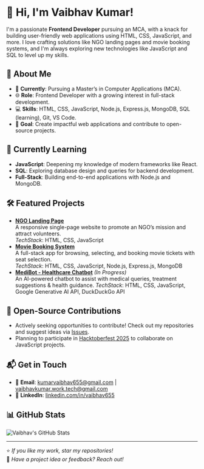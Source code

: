 # 👋 Hi, I'm Vaibhav Kumar!

I'm a passionate **Frontend Developer** pursuing an MCA, with a knack for building user-friendly web applications using HTML, CSS, JavaScript, and more. I love crafting solutions like NGO landing pages and movie booking systems, and I'm always exploring new technologies like JavaScript and SQL to level up my skills.

## 🚀 About Me
- 🔭 **Currently**: Pursuing a Master’s in Computer Applications (MCA).
- 🌐 **Role**: Frontend Developer with a growing interest in full-stack development.
- 💻 **Skills**: HTML, CSS, JavaScript, Node.js, Express.js, MongoDB, SQL (learning), Git, VS Code.
- 🎯 **Goal**: Create impactful web applications and contribute to open-source projects.

## 🌱 Currently Learning
- **JavaScript**: Deepening my knowledge of modern frameworks like React.
- **SQL**: Exploring database design and queries for backend development.
- **Full-Stack**: Building end-to-end applications with Node.js and MongoDB.

## 🛠️ Featured Projects
- **[NGO Landing Page](https://github.com/Vaibhav655/NGO_Landing_Page)**  
  A responsive single-page website to promote an NGO’s mission and attract volunteers.  
  *TechStack*: HTML, CSS, JavaScript
- **[Movie Booking System](https://github.com/Vaibhav655/Movie-Booking-Project)**  
  A full-stack app for browsing, selecting, and booking movie tickets with seat selection.  
  *TechStack*: HTML, CSS, JavaScript, Node.js, Express.js, MongoDB
- **[MediBot - Healthcare Chatbot](#)** *(In Progress)*  
  An AI-powered chatbot to assist with medical queries, treatment suggestions & health guidance.
  *TechStack*: HTML, CSS, JavaScript, Google Generative AI API, DuckDuckGo API


## 🌟 Open-Source Contributions
- Actively seeking opportunities to contribute! Check out my repositories and suggest ideas via [Issues](https://github.com/Vaibhav655?tab=repositories).
- Planning to participate in [Hacktoberfest 2025](https://hacktoberfest.com/) to collaborate on JavaScript projects.

## 📬 Get in Touch
- 📧 **Email**: [kumarvaibhav655@gmail.com](mailto:kumarvaibhav655@gmail.com) | [vaibhavkumar.work.tech@gmail.com](mailto:vaibhavkumar.work.tech@gmail.com)
- 🔗 **LinkedIn**: [linkedin.com/in/vaibhav655](https://linkedin.com/in/vaibhav655)

## 📊 GitHub Stats
![Vaibhav's GitHub Stats](https://github-readme-stats.vercel.app/api?username=Vaibhav655&show_icons=true&theme=radical)

---

⭐️ *If you like my work, star my repositories!*  
💬 *Have a project idea or feedback? Reach out!*
